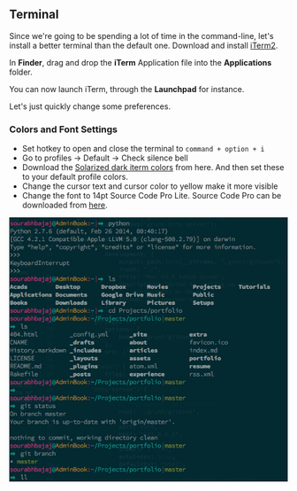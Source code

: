 ## Terminal

Since we're going to be spending a lot of time in the command-line, let's install a better terminal than the default one. Download and install [iTerm2](http://www.iterm2.com/).

In **Finder**, drag and drop the **iTerm** Application file into the **Applications** folder.

You can now launch iTerm, through the **Launchpad** for instance.

Let's just quickly change some preferences.

### Colors and Font Settings
- Set hotkey to open and close the terminal to `command + option + i`
- Go to profiles -> Default -> Check silence bell
- Download the [Solarized dark iterm colors](https://github.com/altercation/solarized/tree/master/iterm2-colors-solarized) from here. And then set these to your default profile colors.
- Change the cursor text and cursor color to yellow make it more visible
- Change the font to 14pt Source Code Pro Lite. Source Code Pro can be downloaded from [here](https://github.com/adobe/source-code-pro/downloads).


[![Screen](https://raw.githubusercontent.com/sb2nov/mac-setup/master/assets/Iterm.png)](https://raw.githubusercontent.com/sb2nov/mac-setup/master/assets/Iterm.png)

